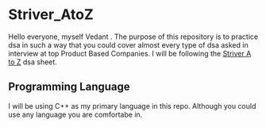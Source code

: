 # Striver_AtoZ

Hello everyone, myself Vedant . The purpose of this repository is to practice dsa in such a way that you could cover almost every type of dsa asked in interview at top Product Based Companies. I will be following the [Striver A to Z](https://takeuforward.org/strivers-a2z-dsa-course/strivers-a2z-dsa-course-sheet-2/) dsa sheet.

## Programming Language

I will be using C++ as my primary language in this repo. Although you could use any language you are comfortabe in.

